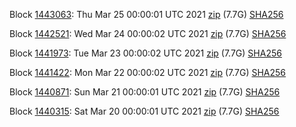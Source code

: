 Block [1443063](https://insight.dash.org/insight/block/0000000000000010241f695fc3ec6643dc203034b4cf7440113196f22d65fbe3): Thu Mar 25 00:00:01 UTC 2021 [zip](https://dash-bootstrap.ams3.digitaloceanspaces.com/mainnet/2021-03-25/bootstrap.dat.zip) (7.7G) [SHA256](https://dash-bootstrap.ams3.digitaloceanspaces.com/mainnet/2021-03-25/sha256.txt)

Block [1442521](https://insight.dash.org/insight/block/000000000000000154dc60dc53df82f846a8613f2556f1a4906cf3b71d8d99b3): Wed Mar 24 00:00:02 UTC 2021 [zip](https://dash-bootstrap.ams3.digitaloceanspaces.com/mainnet/2021-03-24/bootstrap.dat.zip) (7.7G) [SHA256](https://dash-bootstrap.ams3.digitaloceanspaces.com/mainnet/2021-03-24/sha256.txt)

Block [1441973](https://insight.dash.org/insight/block/000000000000000984b4489361ed88ad1eaa34d02c687105d5c69d26ecfe6af9): Tue Mar 23 00:00:02 UTC 2021 [zip](https://dash-bootstrap.ams3.digitaloceanspaces.com/mainnet/2021-03-23/bootstrap.dat.zip) (7.7G) [SHA256](https://dash-bootstrap.ams3.digitaloceanspaces.com/mainnet/2021-03-23/sha256.txt)

Block [1441422](https://insight.dash.org/insight/block/000000000000001455e177ff67cc37be659ae3e12440f7cdcbb06130025b934e): Mon Mar 22 00:00:02 UTC 2021 [zip](https://dash-bootstrap.ams3.digitaloceanspaces.com/mainnet/2021-03-22/bootstrap.dat.zip) (7.7G) [SHA256](https://dash-bootstrap.ams3.digitaloceanspaces.com/mainnet/2021-03-22/sha256.txt)

Block [1440871](https://insight.dash.org/insight/block/000000000000001d4c576fb0d7c66255c5f51dc84ba246b9ed6cca5aa6dc3996): Sun Mar 21 00:00:01 UTC 2021 [zip](https://dash-bootstrap.ams3.digitaloceanspaces.com/mainnet/2021-03-21/bootstrap.dat.zip) (7.7G) [SHA256](https://dash-bootstrap.ams3.digitaloceanspaces.com/mainnet/2021-03-21/sha256.txt)

Block [1440315](https://insight.dash.org/insight/block/00000000000000048fac577bf200f1e0ab0ff772e81b284b027e20dc39881245): Sat Mar 20 00:00:01 UTC 2021 [zip](https://dash-bootstrap.ams3.digitaloceanspaces.com/mainnet/2021-03-20/bootstrap.dat.zip) (7.7G) [SHA256](https://dash-bootstrap.ams3.digitaloceanspaces.com/mainnet/2021-03-20/sha256.txt)

